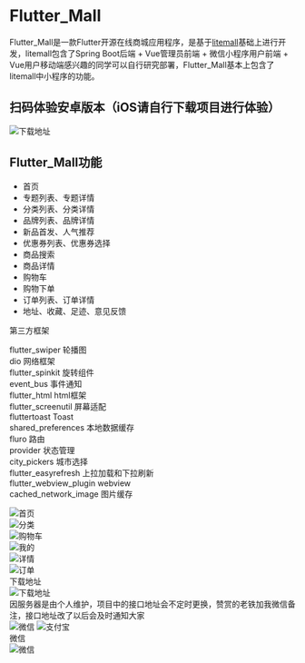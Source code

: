 Flutter_Mall
==========

Flutter_Mall是一款Flutter开源在线商城应用程序，是基于[litemall](https://github.com/linlinjava/litemall)基础上进行开发，litemall包含了Spring Boot后端 + Vue管理员前端 + 微信小程序用户前端 + Vue用户移动端感兴趣的同学可以自行研究部署，Flutter_Mall基本上包含了litemall中小程序的功能。<br>

扫码体验安卓版本（iOS请自行下载项目进行体验）
----------
![下载地址](https://www.pgyer.com/app/qrcode/mESx)<br>

Flutter_Mall功能
----------
* 首页<br>
* 专题列表、专题详情<br>
* 分类列表、分类详情<br>
* 品牌列表、品牌详情<br>
* 新品首发、人气推荐<br>
* 优惠券列表、优惠券选择<br>
* 商品搜索<br>
* 商品详情<br>
* 购物车<br>
* 购物下单<br>
* 订单列表、订单详情<br>
* 地址、收藏、足迹、意见反馈<br>

第三方框架

flutter_swiper      轮播图<br> 
dio                 网络框架<br> 
flutter_spinkit     旋转组件<br> 
event_bus           事件通知<br> 
flutter_html        html框架<br> 
flutter_screenutil  屏幕适配<br> 
fluttertoast        Toast<br> 
shared_preferences  本地数据缓存 <br> 
fluro               路由<br> 
provider            状态管理<br> 
city_pickers        城市选择<br> 
flutter_easyrefresh 上拉加载和下拉刷新<br> 
flutter_webview_plugin webview<br> 
cached_network_image   图片缓存<br> 

![首页](https://github.com/youxinLu/mall/blob/master/screenshots/Screenshot_20190903_092259_com.example.mall.jpg)<br> 
![分类](https://github.com/youxinLu/mall/blob/master/screenshots/Screenshot_20190903_092324_com.example.mall.jpg)<br> 
![购物车](https://github.com/youxinLu/mall/blob/master/screenshots/Screenshot_20190903_094525_com.example.mall.jpg)<br> 
![我的](https://github.com/youxinLu/mall/blob/master/screenshots/Screenshot_20190903_094553_com.example.mall.jpg)<br> 
![详情](https://github.com/youxinLu/mall/blob/master/screenshots/Screenshot_20190903_092628_com.example.mall.jpg)<br> 
![订单](https://github.com/youxinLu/mall/blob/master/screenshots/Screenshot_20190903_094532_com.example.mall.jpg)<br> 
下载地址<br> 
![下载地址](https://www.pgyer.com/app/qrcode/mESx)
<br>
因服务器是由个人维护，项目中的接口地址会不定时更换，赞赏的老铁加我微信备注，接口地址改了以后会及时通知大家<br>
![微信](https://github.com/youxinLu/mall/blob/master/screenshots/微信图片_20190905142112.jpg)
![支付宝](https://github.com/youxinLu/mall/blob/master/screenshots/微信图片_20190905142121.jpg)<br> 
微信<br>
![微信](https://github.com/youxinLu/mall/blob/master/screenshots/QQ截图20190905142302.png)
